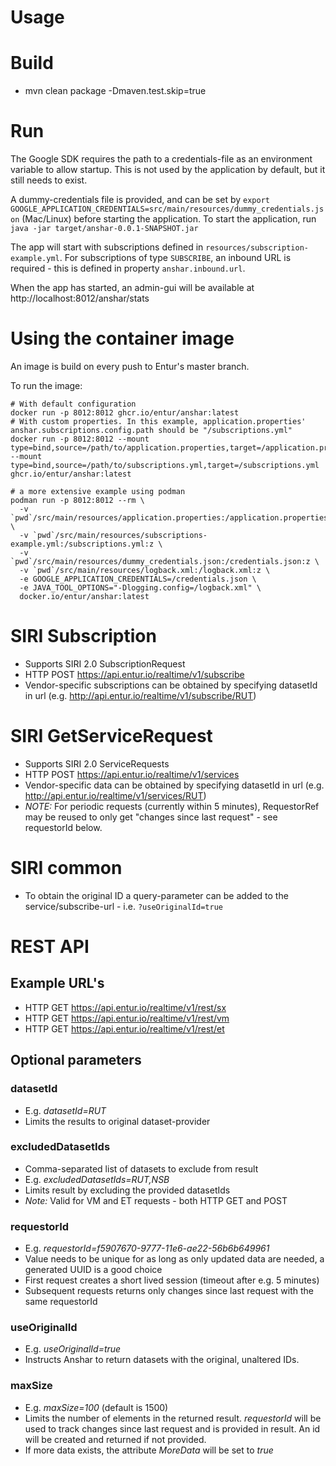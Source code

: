 # Usage

# Build
- mvn clean package -Dmaven.test.skip=true

# Run
The Google SDK requires the path to a credentials-file as an environment variable to allow startup. 
This is not used by the application by default, but it still needs to exist.

A dummy-credentials file is provided, and can be set by 
`export GOOGLE_APPLICATION_CREDENTIALS=src/main/resources/dummy_credentials.json` (Mac/Linux) before starting the application.
To start the application, run 
`java -jar target/anshar-0.0.1-SNAPSHOT.jar`

The app will start with subscriptions defined in `resources/subscription-example.yml`. For subscriptions of type `SUBSCRIBE`, an inbound URL is required - this is defined in property `anshar.inbound.url`. 

When the app has started, an admin-gui will be available at http://localhost:8012/anshar/stats 

# Using the container image

An image is build on every push to Entur's master branch.

To run the image:

```shell
# With default configuration
docker run -p 8012:8012 ghcr.io/entur/anshar:latest
# With custom properties. In this example, application.properties' anshar.subscriptions.config.path should be "/subscriptions.yml"
docker run -p 8012:8012 --mount type=bind,source=/path/to/application.properties,target=/application.properties --mount type=bind,source=/path/to/subscriptions.yml,target=/subscriptions.yml ghcr.io/entur/anshar:latest

# a more extensive example using podman
podman run -p 8012:8012 --rm \
  -v `pwd`/src/main/resources/application.properties:/application.properties:z \
  -v `pwd`/src/main/resources/subscriptions-example.yml:/subscriptions.yml:z \
  -v `pwd`/src/main/resources/dummy_credentials.json:/credentials.json:z \
  -v `pwd`/src/main/resources/logback.xml:/logback.xml:z \
  -e GOOGLE_APPLICATION_CREDENTIALS=/credentials.json \
  -e JAVA_TOOL_OPTIONS="-Dlogging.config=/logback.xml" \
  docker.io/entur/anshar:latest
```

# SIRI Subscription
- Supports SIRI 2.0 SubscriptionRequest
- HTTP POST https://api.entur.io/realtime/v1/subscribe
- Vendor-specific subscriptions can be obtained by specifying datasetId in url (e.g. http://api.entur.io/realtime/v1/subscribe/RUT) 
 
# SIRI GetServiceRequest
- Supports SIRI 2.0 ServiceRequests
- HTTP POST https://api.entur.io/realtime/v1/services
- Vendor-specific data can be obtained by specifying datasetId in url (e.g. http://api.entur.io/realtime/v1/services/RUT)
- *NOTE:* For periodic requests (currently within 5 minutes), RequestorRef may be reused to only get "changes since last request" - see requestorId below.

# SIRI common
- To obtain the original ID a query-parameter can be added to the service/subscribe-url - i.e. `?useOriginalId=true`

# REST API

## Example URL's
- HTTP GET https://api.entur.io/realtime/v1/rest/sx
- HTTP GET https://api.entur.io/realtime/v1/rest/vm
- HTTP GET https://api.entur.io/realtime/v1/rest/et

## Optional parameters

### datasetId
- E.g. _datasetId=RUT_
- Limits the results to original dataset-provider

### excludedDatasetIds
- Comma-separated list of datasets to exclude from result
- E.g. _excludedDatasetIds=RUT,NSB_
- Limits result by excluding the provided datasetIds
- *Note:* Valid for VM and ET requests - both HTTP GET and POST

### requestorId
- E.g. _requestorId=f5907670-9777-11e6-ae22-56b6b649961_
- Value needs to be unique for as long as only updated data are needed, a generated UUID is a good choice
- First request creates a short lived session (timeout after e.g. 5 minutes)
- Subsequent requests returns only changes since last request with the same requestorId

### useOriginalId
- E.g. _useOriginalId=true_
- Instructs Anshar to return datasets with the original, unaltered IDs.

### maxSize
- E.g. _maxSize=100_ (default is 1500)
- Limits the number of elements in the returned result. _requestorId_ will be used to track changes since last request and is provided in result. An id will be created and returned if not provided.
- If more data exists, the attribute _MoreData_ will be set to _true_ 
 